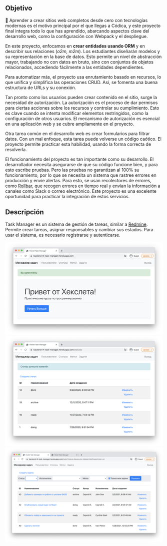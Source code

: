 ## Objetivo

🏁 Aprender a crear sitios web completos desde cero con tecnologías modernas es el motivo principal por el que llegas a Códica, y este proyecto final integra todo lo que has aprendido, abarcando aspectos clave del desarrollo web, como la configuración con Webpack y el despliegue.

En este proyecto, enfocamos en **crear entidades usando ORM** y en describir sus relaciones (_o2m, m2m_). Los estudiantes diseñarán modelos y su representación en la base de datos. Esto permite un nivel de abstracción mayor, trabajando no con datos en bruto, sino con conjuntos de objetos relacionados, accediendo fácilmente a las entidades dependientes.

Para automatizar más, el proyecto usa enrutamiento basado en recursos, lo que unifica y simplifica las operaciones CRUD. Así, se fomenta una buena estructura de URLs y su conexión.

Tan pronto como los usuarios pueden crear contenido en el sitio, surge la necesidad de autorización. La autorización es el proceso de dar permisos para ciertas acciones sobre los recursos y controlar su cumplimiento. Esto es clave cuando se intenta modificar elementos restringidos, como la configuración de otros usuarios. El mecanismo de autorización es esencial en una aplicación web y se cubre ampliamente en el proyecto.

Otra tarea común en el desarrollo web es crear formularios para filtrar datos. Con un mal enfoque, esta tarea puede volverse un código caótico. El proyecto permite practicar esta habilidad, usando la forma correcta de resolverla.

El funcionamiento del proyecto es tan importante como su desarrollo. El desarrollador necesita asegurarse de que su código funcione bien, y para esto escribe pruebas. Pero las pruebas no garantizan al 100% su funcionamiento, por lo que se necesita un sistema que rastree errores en producción y envíe alertas. Para esto, se usan recolectores de errores, como [Rollbar](https://rollbar.com), que recogen errores en tiempo real y envían la información a canales como Slack o correo electrónico. Este proyecto es una excelente oportunidad para practicar la integración de estos servicios.

## Descripción

Task Manager es un sistema de gestión de tareas, similar a [Redmine](http://www.redmine.org). Permite crear tareas, asignar responsables y cambiar sus estados. Para usar el sistema, es necesario registrarse y autenticarse.

![Task Manager](assets/main.png)
![Менеджер задач](assets/statuses.png)
![Проект Хекслета Менеджер задач](assets/tasks.png)
